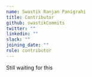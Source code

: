 ```yaml
---
name: Swastik Ranjan Panigrahi
title: Contributor
github: swastikCommits
twitter: ""
linkedin: ""
slack: ""
joining_date: ""
role: contributor
---
```


Still waiting for this
